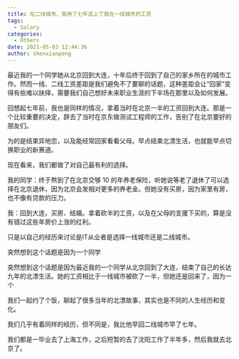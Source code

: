 ```yaml
---
title: 在二线城市，我用了七年追上了我在一线城市的工资
tags:
  - Salary
categories:
  - Others
date: 2021-05-03 12:44:36
author: shenxianpeng
---
```


最近我的一个同学她从北京回到大连，十年后终于回到了自己的家乡所在的城市工作。然而一线、二线工资差距是我们避免不了要聊的话题，这种差距会让“回家”变得有些难以抉择，需要我们自己想好未来职业生涯的下半场在那里以及如何发展。

回想起七年前，我也是同样的情况，拿着当时在北京一半的工资回到大连。那是一个比较重要的决定，辞去了当时在京东做测试工程师的工作，告别了在北京要好的朋友们。

为的是结束异地恋，以及能经常回家看看父母。早点结束北漂生活，也就能早点切换职业的新赛道。

现在看来，我们都做了对自己最有利的选择。

我的同学：终于熬到了在北京交够 10 的年养老保险，听她说等老了退休了可以选择在北京退休，因为北京会发相对更多的养老金。但她没有买房，因为家里有房，也不像有贷款的压力。

我：回到大连，买房、结婚。拿着砍半的工资，以及在父母的支援下买的，算是没有错过这些年房价上涨的红利。

只是以自己的经历来讨论是IT从业者是选择一线城市还是二线城市。

突然想到这个话题是因为一个同学

突然想到这个话题是因为最近我的一个同学从北京回到了大连，结束了自己的长达九年的北漂生活。她的工资相比于一线城市被砍了一半，但她还是回来了，因为一个

我们一起约了个饭，聊起了很多当年的北漂故事，其实也是不同的人生经历和变化。

我们几乎有着同样的经历，但不同是，我比他早回二线城市早了七年。

我们都是一毕业去了上海工作，之后短暂的去了沈阳工作了半年多，然后我就去北京了。
